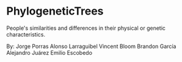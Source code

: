 # PhylogeneticTrees
People's similarities and differences in their physical or genetic characteristics.

By:
Jorge Porras
Alonso Larraguibel
Vincent Bloom
Brandon García
Alejandro Juárez
Emilio Escobedo
